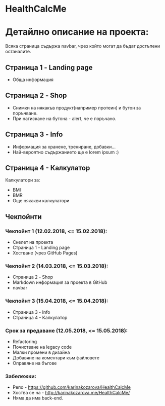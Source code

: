 # HealthCalcMe

# Детайлно описание на проекта:

Всяка страница съдържа navbar, чрез който могат да бъдат достъпени останалите. 
## Страница 1 - Landing page
* Обща информация

## Страница 2 - Shop
* Снимки на някакъв продукт(например протеин) и бутон за поръчване. 
* При натискане на бутона - alert, че е поръчано.

## Страница 3 - Info
* Информация за хранене, трениране, добавки…
* Най-вероятно съдържанието ще е lorem ipsum :) 

## Страница 4 - Калкулатор
Калкулатори за:
* BMI
* BMR
* Още някакви калкулатори


## Чекпойнти

### Чекпойнт 1 (12.02.2018, <= 15.02.2018): 
* Скелет на проекта
* Страница 1 - Landing page
* Хостване (чрез GitHub Pages)

### Чекпойнт 2 (14.03.2018, <= 15.03.2018):
* Страница 2 - Shop
* Markdown информация за проекта в GitHub
* navbar

### Чекпойнт 3 (15.04.2018, <= 15.04.2018):
* Страница 3 - Info
* Страница 4 - Калкулатор

### Срок за предаване (12.05.2018, <= 15.05.2018):
* Refactoring
* Почистване на legacy code
* Малки прoмени в дизайна
* Добавяне на коментари към файловете 
* Оправяне на бъгове

### Забележки:
* Репо - https://github.com/karinakozarova/HealthCalcMe
* Хоства се на  - http://karinakozarova.me/HealthCalcMe/ 
* Няма да има back-end. 
